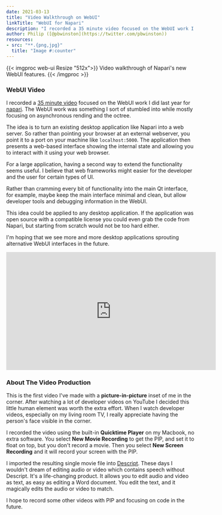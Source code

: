 ```yaml
---
date: 2021-03-13
title: "Video Walkthrough on WebUI"
linkTitle: "WebUI for Napari"
description: "I recorded a 35 minute video focused on the WebUI work I did last year for napari. The WebUI work was something I sort of stumbled into while mostly focusing on asynchronous rending and the octree."
author: Philip ([@pbwinston](https://twitter.com/pbwinston))
resources:
- src: "**.{png,jpg}"
  title: "Image #:counter"
---
```


{{< imgproc web-ui Resize "512x">}}
Video walkthrough of Napari's new WebUI features.
{{< /imgproc >}}

### WebUI Video

I recorded a [35 minute video](https://youtu.be/lcsTQSvnfps) focused on the WebUI work I did last year for [napari](projects/napari/). The WebUI work was something I sort of stumbled into while mostly focusing on asynchronous rending and the octree.

The idea is to turn an existing desktop application like Napari into a web
server. So rather than pointing your browser at an external webserver, you
point it to a port on your machine like `localhost:5000`. The application
then presents a web-based interface showing the internal state and allowing
you to interact with it using your web browser.

For a large application, having a second way to extend the functionality
seems useful. I believe that web frameworks might easier for the developer
and the user for certain types of UI.

Rather than cramming every bit of functionality into the main Qt interface,
for example, maybe keep the main interface minimal and clean, but allow
developer tools and debugging information in the WebUI.

This idea could be applied to any desktop application. If the application
was open source with a compatible license you could even grab the code from
Napari, but starting from scratch would not be too hard either.

I'm hoping that we see more and more desktop applications sprouting
alternative WebUI interfaces in the future.

<iframe width="560" height="315" src="https://www.youtube.com/embed/lcsTQSvnfps" frameborder="0" allow="accelerometer; autoplay; clipboard-write; encrypted-media; gyroscope; picture-in-picture" allowfullscreen></iframe>

### About The Video Production

This is the first video I've made with a **picture-in-picture** inset of me
in the corner. After watching a lot of developer videos on YouTube I
decided this little human element was worth the extra effort. When I watch
developer videos, especially on my living room TV, I really appreciate
having the person's face visible in the corner.

I recorded the video using the built-in **Quicktime Player** on my Macbook,
no extra software. You select **New Movie Recording** to get the PIP, and
set it to float on top, but you don't record a movie. Then you select **New
Screen Recording** and it will record your screen with the PIP.

I imported the resulting single movie file into
[Descript](https://www.descript.com/). These days I wouldn't dream of
editing audio or video which contains speech without Descript. It's a
life-changing product. It allows you to edit audio and video as text, as
easy as editing a Word document. You edit the text, and it magically edits
the audio or video to match.

I hope to record some other videos with PIP and focusing on code in the
future.
